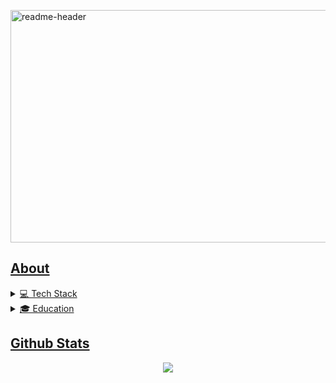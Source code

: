 <a href="https://liamgrant.com/" target="_blank"><img width="1280" height="372" alt="readme-header" src="https://github.com/user-attachments/assets/2c7e20dc-2722-40a7-8aec-664bacdd0a37" /></alt>

<h2>About</h2>
<details>
<summary>💻 Tech Stack</summary>
<br />

<ul>
	<li><strong>Front End:</strong> Next.js, React, Shopify Liquid, Remix, TypeScript, React Native, JavaScript, HTML, CSS, TailwindCSS, Threejs</li>
	<li><strong>Back End:</strong> NodeJs, PostgreSQL, PHP, Python, C#, Java, MongoDB, MySQL</li>
  <li><strong>Infrastructure:</strong> AWS:EC2, Vercel, Supabase, Render</li>
  <li><strong>Developer Tools:</strong> Docker, Git, npm, Scrum Methodology</li>
</ul>
</details>

<details>
<summary>🎓 Education</summary>
<br />

<ul>
	<li><strong>Institution:</strong> Queensland University of Technology</li>
	<li><strong>Bachelor of Information Technology:</strong> 2021-2023</li>
  <li><strong>Major:</strong> Computer Science</li>
  <li><strong>Minor:</strong> IoT and Mobile Technologies</li>
  <li><strong>Additional:</strong> User Experience and Interaction Design Units</li>
</ul>
</details>

<h2>Github Stats</h2>
<div align="center">
  
![](http://github-profile-summary-cards.vercel.app/api/cards/profile-details?username=8liam&theme=tokyonight)

</div>

